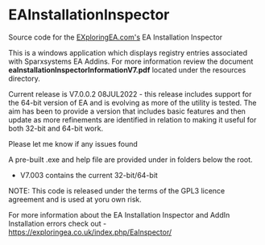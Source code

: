 # EAInstallationInspector

Source code for the [EXploringEA.com's](http://EXploringEA.com "EXploringEA") EA Installation Inspector 

This is a windows application which displays registry entries associated with Sparxsystems EA Addins.
For more information review the document **eaInstallationInspectorInformationV7.pdf** located under the resources directory.

Current release is V7.0.0.2 08JUL2022 - this release includes support for the 64-bit version of EA and is evolving as more of the utility is tested.
The aim has been to provide a version that includes basic features and then update as more refinements are identified in relation to making it useful for both 32-bit and 64-bit work.

Please let me know if any issues found

A pre-built .exe and help file are provided under in folders below the root.  
* V7.003 contains the current 32-bit/64-bit 

NOTE: This code is released under the terms of the GPL3 licence agreement and is used at yoru own risk.

For more information about the EA Installation Inspector and AddIn Installation errors check out - https://exploringea.co.uk/index.php/EaInspector/
